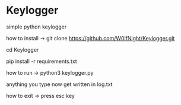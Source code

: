 # Keylogger

simple python keylogger

how to install -> git clone https://github.com/W0lfNight/Keylogger.git

cd Keylogger

pip install -r requirements.txt

how to run -> python3 keylogger.py 

anything you type now get written in log.txt

how to exit -> press esc key
